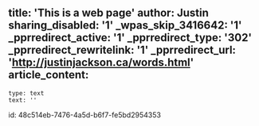 title: 'This is a web page'
author: Justin
sharing_disabled: '1'
_wpas_skip_3416642: '1'
_pprredirect_active: '1'
_pprredirect_type: '302'
_pprredirect_rewritelink: '1'
_pprredirect_url: 'http://justinjackson.ca/words.html'
article_content:
  -
    type: text
    text: ''
id: 48c514eb-7476-4a5d-b6f7-fe5bd2954353
